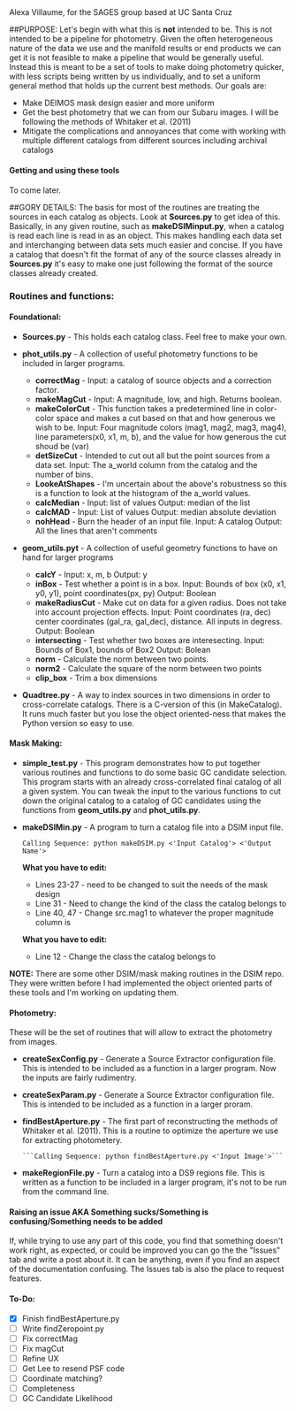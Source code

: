 ##
Alexa Villaume, for the SAGES group based at UC Santa Cruz


##PURPOSE:
Let's begin with what this is **not** intended to be. This is not intended to be a pipeline for photometry. Given the often heterogeneous nature of
the data we use and the manifold results or end products we can get it is not feasible to make a pipeline that would be generally useful. Instead
this is meant to be a set of tools to make doing photometry quicker, with less scripts being written by us individually, and to set a uniform
general method that holds up the current best methods. Our goals are:
* Make DEIMOS mask design easier and more uniform
* Get the best photometry that we can from our Subaru images. I will be following the methods of Whitaker et al. (2011)
* Mitigate the complications and annoyances that come with working with multiple different catalogs from different sources including archival
  catalogs 

#### Getting and using these tools

To come later. 

##GORY DETAILS:
The basis for most of the routines are treating the sources in each catalog as objects. Look at **Sources.py** to get idea of this. Basically, in
any given routine, such as **makeDSIMinput.py**, when a catalog is read each line is read in as an object. This makes handling each data set and
interchanging between data sets much easier and concise. If you have a catalog that doesn't fit the format of any of the source classes already in
**Sources.py** it's easy to make one just following the format of the source classes already created.


### Routines and functions:

#### Foundational:

* **Sources.py** - This holds each catalog class. Feel free to make your own.

* **phot_utils.py** - A collection of useful photometry functions to be included in larger programs.
    * **correctMag** - Input: a catalog of source objects and a correction factor.
    * **makeMagCut** - Input: A magnitude, low, and high. Returns boolean.
    * **makeColorCut** - This function takes a predetermined line in color-color space and makes a cut based on that and how generous we wish to
      be. Input: Four magnitude colors (mag1, mag2, mag3, mag4), line parameters(x0, x1, m, b), and the value for how generous the cut shoud be (var)
    * **detSizeCut** - Intended to cut out all but the point sources from a data set. Input: The a_world column from the catalog and the number of
      bins.
    * **LookeAtShapes** - I'm uncertain about the above's robustness so this is a function to look at the histogram of the a_world values. 
    * **calcMedian** - Input: list of values Output: median of the list 
    * **calcMAD** - Input: List of values Output: median absolute deviation
    * **nohHead** -  Burn the header of an input file. Input: A catalog Output: All the lines that aren't comments

* **geom_utils.pyt** - A collection of useful geometry functions to have on hand for larger programs
    * **calcY** - Input: x, m, b Output: y
    * **inBox** - Test whether a point is in a box. Input: Bounds of box (x0, x1, y0, y1), point coordinates(px, py) Output: Boolean
    * **makeRadiusCut** - Make cut on data for a given radius. Does not take into account projection effects. Input: Point coordinates (ra, dec) center coordinates (gal_ra, gal_dec), distance. All inputs in degress. Output: Boolean
    * **intersecting** - Test whether two boxes are interesecting. Input: Bounds of Box1, bounds of Box2 Output: Bolean 
    * **norm** - Calculate the norm between two points.
    * **norm2** - Calculate the square of the norm between two points
    * **clip_box** - Trim a box dimensions 

* **Quadtree.py** - A way to index sources in two dimensions in order to cross-correlate catalogs. There is a C-version of this (in MakeCatalog). It
  runs much faster but you lose the object oriented-ness that makes the Python version so easy to use. 

#### Mask Making:

* **simple_test.py** - This program demonstrates how to put together various routines and functions to do some basic GC candidate selection.
  This program starts with an already cross-correlated final catalog of all a given system. You can tweak the input to the various functions to cut
  down the original catalog to a catalog of GC candidates using the functions from **geom_utils.py** and **phot_utils.py**. 

* **makeDSIMin.py** - A program to turn a catalog file into a DSIM input file.

    ```Calling Sequence: python makeDSIM.py <'Input Catalog'> <'Output Name'>```

    **What you have to edit:** 
    * Lines 23-27 - need to be changed to suit the needs of the mask design
    * Line 31 - Need to change the kind of the class the catalog belongs to
    * Line 40, 47 - Change src.mag1 to whatever the proper magnitude column is


  **What you have to edit:**
  * Line 12 - Change the class the catalog belongs to


**NOTE:** There are some other DSIM/mask making routines in the DSIM repo. They were written before I had implemented the object oriented parts of
  these tools and I'm working on updating them.


#### Photometry:

These will be the set of routines that will allow to extract the photometry from images.

* **createSexConfig.py** - Generate a Source Extractor configuration file. This is intended to be included as a function in a larger program. Now the
  inputs are fairly rudimentry.
* **createSexParam.py** - Generate a Source Extractor configuration file. This is intended to be included as a function in a larger proram.
* **findBestAperture.py** - The first part of reconstructing the methods of Whitaker et al. (2011). This is a routine to optimize the aperture we use
  for extracting photometery.

      ```Calling Sequence: python findBestAperture.py <'Input Image'>```

* **makeRegionFile.py** - Turn a catalog into a DS9 regions file. This is written as a function to be included in a larger program, it's not to be run
  from the command line.

#### Raising an issue AKA Something sucks/Something is confusing/Something needs to be added

If, while trying to use any part of this code, you find that something doesn't work right, as expected, or could be improved you can go the the
"Issues" tab and write a post about it. It can be anything, even if you find an aspect of the documentation confusing. The Issues tab is also the
place to request features. 

#### To-Do:

- [X] Finish findBestAperture.py
- [ ] Write findZeropoint.py 
- [ ] Fix correctMag
- [ ] Fix magCut
- [ ] Refine UX
- [ ] Get Lee to resend PSF code
- [ ] Coordinate matching?
- [ ] Completeness 
- [ ] GC Candidate Likelihood
